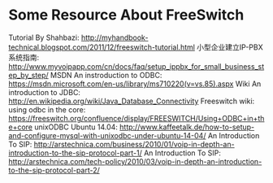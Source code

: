 # Some Resource About FreeSwitch
Tutorial By Shahbazi: http://myhandbook-technical.blogspot.com/2011/12/freeswitch-tutorial.html
小型企业建立IP-PBX系统指南: http://www.myvoipapp.com/cn/docs/faq/setup_ippbx_for_small_business_step_by_step/
MSDN An instroduction to ODBC: https://msdn.microsoft.com/en-us/library/ms710220(v=vs.85).aspx
Wiki An introduction to JDBC: http://en.wikipedia.org/wiki/Java_Database_Connectivity
Freeswitch wiki: using odbc in the core: https://freeswitch.org/confluence/display/FREESWITCH/Using+ODBC+in+the+core
unixODBC Ubuntu 14.04: http://www.kaffeetalk.de/how-to-setup-and-configure-mysql-with-unixodbc-under-ubuntu-14-04/
An Introduction To SIP: http://arstechnica.com/business/2010/01/voip-in-depth-an-introduction-to-the-sip-protocol-part-1/
An Introduction To SIP: http://arstechnica.com/tech-policy/2010/03/voip-in-depth-an-introduction-to-the-sip-protocol-part-2/
